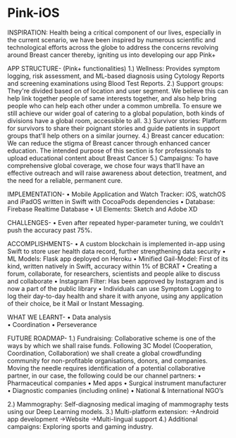 # Pink-iOS

INSPIRATION: Health being a critical component of our lives, especially in the current scenario, we have been inspired by numerous scientific and technological efforts across the globe to address the concerns revolving around Breast cancer thereby, igniting us into developing our app Pink+ 

APP STRUCTURE- (Pink+ functionalities)
1.) Wellness: Provides symptom logging, risk assessment, and ML-based diagnosis using Cytology Reports and screening examinations using Blood Test
 Reports. 
2.) Support groups: They're divided based on of location and user segment. We believe this can help link together people of same interests together, and also help bring people who can help each other under a common umbrella. To ensure we still achieve our wider goal of catering to a global population, both kinds of divisions have a global room, accessible to all.
3.) Survivor stories: Platform for survivors to share their poignant stories and guide patients in support groups that'll help others on a similar journey.
4.) Breast cancer education: We can reduce the stigma of Breast cancer through enhanced cancer education. The intended purpose of this section is for professionals to upload educational content about Breast Cancer
5.) Campaigns: To have comprehensive global coverage, we chose four ways that’ll have an effective outreach and will raise awareness about detection, treatment, and the need for a reliable, permanent cure.

IMPLEMENTATION-
•	Mobile Application and Watch Tracker: iOS, watchOS and iPadOS written in Swift with CocoaPods dependencies
•	Database: Firebase Realtime Database
•	UI Elements: Sketch and Adobe XD

CHALLENGES-
•	Even after repeated hyper-parameter tuning, we couldn’t push the accuracy past 75%.

ACCOMPLISHMENTS-
•	A custom blockchain is implemented in-app using Swift to store user health data record, further strengthening data security
•	ML Models: Flask app deployed on Heroku
•	Minified Gail-Model: First of its kind, written natively in Swift, accuracy within 1% of BCRAT
•	Creating a forum, collaborate, for researchers, scientists and people alike to discuss and collaborate
•	Instagram Filter: Has been approved by Instagram and is now a part of the public library 
•	Individuals can use Symptom Logging to log their day-to-day health and share it with anyone, using any application of their choice, be it Mail or Instant Messaging.

WHAT WE LEARNT-
•	Data analysis  
•	Coordination 
•	Perseverance

FUTURE ROADMAP-
1.) Fundraising: Collaborative scheme is one of the ways by which we shall raise funds. Following 3C Model (Cooperation, Coordination, Collaboration) we shall create a global crowdfunding community for non-profitable organisations, donors, and companies. Moving the needle requires identification of a potential collaborative partner, in our case, the following could be our channel partners: 
•	Pharmaceutical companies
•	Med apps
•	Surgical instrument manufacturer
•	Diagnostic companies (including online)
•	National & International NGO’s

2.) Mammography: Self-diagnosing medical imaging of mammography tests using our Deep Learning models. 
3.)	Multi-platform extension: 
            ->Android app development 
            ->Website 
            ->Multi-lingual support 
4.)	Additional campaigns: Exploring sports and gaming industry.

